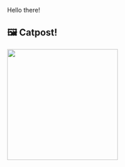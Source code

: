 Hello there!



## 🖼️ Catpost!

<sub>
    <img src="https://cdn2.thecatapi.com/images/7ds.jpg" height="256">
</sub>

